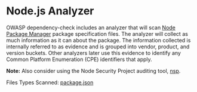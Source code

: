Node.js Analyzer
================

OWASP dependency-check includes an analyzer that will scan [Node Package Manager](https://www.npmjs.com/)
package specification files. The analyzer will collect as much information as
it can about the package. The information collected is internally referred to
as evidence and is grouped into vendor, product, and version buckets. Other
analyzers later use this evidence to identify any Common Platform Enumeration
(CPE) identifiers that apply.

__Note:__ Also consider using the Node Security Project auditing tool,
[nsp](https://nodesecurity.io/tools).

Files Types Scanned: [package.json](https://docs.npmjs.com/files/package.json)
